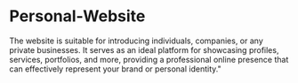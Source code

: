 # Personal-Website

The website is suitable for introducing individuals, companies, or any private businesses. It serves as an ideal platform for showcasing profiles, services, portfolios, and more, providing a professional online presence that can effectively represent your brand or personal identity."
